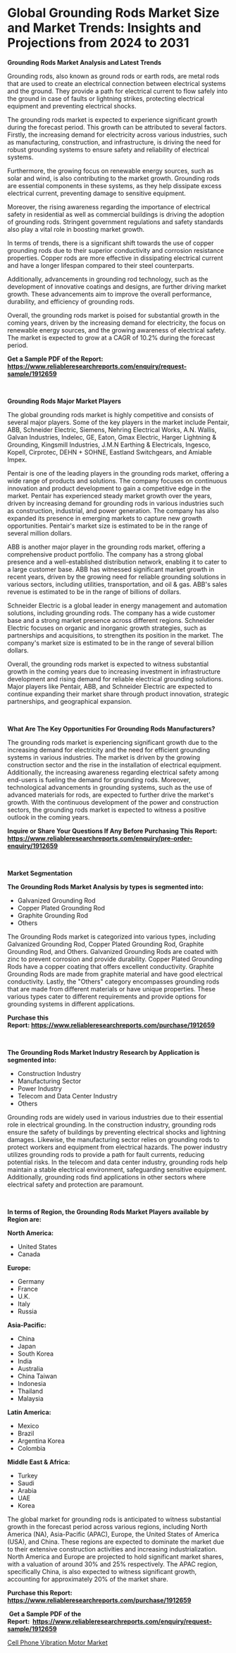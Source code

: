 <p><h1>Global Grounding Rods Market Size and Market Trends: Insights and Projections from 2024 to 2031</h1></p><p><strong>Grounding Rods Market Analysis and Latest Trends</strong></p>
<p><p>Grounding rods, also known as ground rods or earth rods, are metal rods that are used to create an electrical connection between electrical systems and the ground. They provide a path for electrical current to flow safely into the ground in case of faults or lightning strikes, protecting electrical equipment and preventing electrical shocks.</p><p>The grounding rods market is expected to experience significant growth during the forecast period. This growth can be attributed to several factors. Firstly, the increasing demand for electricity across various industries, such as manufacturing, construction, and infrastructure, is driving the need for robust grounding systems to ensure safety and reliability of electrical systems.</p><p>Furthermore, the growing focus on renewable energy sources, such as solar and wind, is also contributing to the market growth. Grounding rods are essential components in these systems, as they help dissipate excess electrical current, preventing damage to sensitive equipment.</p><p>Moreover, the rising awareness regarding the importance of electrical safety in residential as well as commercial buildings is driving the adoption of grounding rods. Stringent government regulations and safety standards also play a vital role in boosting market growth.</p><p>In terms of trends, there is a significant shift towards the use of copper grounding rods due to their superior conductivity and corrosion resistance properties. Copper rods are more effective in dissipating electrical current and have a longer lifespan compared to their steel counterparts.</p><p>Additionally, advancements in grounding rod technology, such as the development of innovative coatings and designs, are further driving market growth. These advancements aim to improve the overall performance, durability, and efficiency of grounding rods.</p><p>Overall, the grounding rods market is poised for substantial growth in the coming years, driven by the increasing demand for electricity, the focus on renewable energy sources, and the growing awareness of electrical safety. The market is expected to grow at a CAGR of 10.2% during the forecast period.</p></p>
<p><strong>Get a Sample PDF of the Report:&nbsp; <a href="https://www.reliableresearchreports.com/enquiry/request-sample/1912659">https://www.reliableresearchreports.com/enquiry/request-sample/1912659</a></strong></p>
<p>&nbsp;</p>
<p><strong>Grounding Rods Major Market Players</strong></p>
<p><p>The global grounding rods market is highly competitive and consists of several major players. Some of the key players in the market include Pentair, ABB, Schneider Electric, Siemens, Nehring Electrical Works, A.N. Wallis, Galvan Industries, Indelec, GE, Eaton, Gmax Electric, Harger Lightning & Grounding, Kingsmill Industries, J.M.N Earthing & Electricals, Ingesco, Kopell, Cirprotec, DEHN + SOHNE, Eastland Switchgears, and Amiable Impex.</p><p>Pentair is one of the leading players in the grounding rods market, offering a wide range of products and solutions. The company focuses on continuous innovation and product development to gain a competitive edge in the market. Pentair has experienced steady market growth over the years, driven by increasing demand for grounding rods in various industries such as construction, industrial, and power generation. The company has also expanded its presence in emerging markets to capture new growth opportunities. Pentair's market size is estimated to be in the range of several million dollars.</p><p>ABB is another major player in the grounding rods market, offering a comprehensive product portfolio. The company has a strong global presence and a well-established distribution network, enabling it to cater to a large customer base. ABB has witnessed significant market growth in recent years, driven by the growing need for reliable grounding solutions in various sectors, including utilities, transportation, and oil & gas. ABB's sales revenue is estimated to be in the range of billions of dollars.</p><p>Schneider Electric is a global leader in energy management and automation solutions, including grounding rods. The company has a wide customer base and a strong market presence across different regions. Schneider Electric focuses on organic and inorganic growth strategies, such as partnerships and acquisitions, to strengthen its position in the market. The company's market size is estimated to be in the range of several billion dollars.</p><p>Overall, the grounding rods market is expected to witness substantial growth in the coming years due to increasing investment in infrastructure development and rising demand for reliable electrical grounding solutions. Major players like Pentair, ABB, and Schneider Electric are expected to continue expanding their market share through product innovation, strategic partnerships, and geographical expansion.</p></p>
<p>&nbsp;</p>
<p><strong>What Are The Key Opportunities For Grounding Rods Manufacturers?</strong></p>
<p><p>The grounding rods market is experiencing significant growth due to the increasing demand for electricity and the need for efficient grounding systems in various industries. The market is driven by the growing construction sector and the rise in the installation of electrical equipment. Additionally, the increasing awareness regarding electrical safety among end-users is fueling the demand for grounding rods. Moreover, technological advancements in grounding systems, such as the use of advanced materials for rods, are expected to further drive the market's growth. With the continuous development of the power and construction sectors, the grounding rods market is expected to witness a positive outlook in the coming years.</p></p>
<p><strong>Inquire or Share Your Questions If Any Before Purchasing This Report: <a href="https://www.reliableresearchreports.com/enquiry/pre-order-enquiry/1912659">https://www.reliableresearchreports.com/enquiry/pre-order-enquiry/1912659</a></strong></p>
<p>&nbsp;</p>
<p><strong>Market Segmentation</strong></p>
<p><strong>The Grounding Rods Market Analysis by types is segmented into:</strong></p>
<p><ul><li>Galvanized Grounding Rod</li><li>Copper Plated Grounding Rod</li><li>Graphite Grounding Rod</li><li>Others</li></ul></p>
<p><p>The Grounding Rods market is categorized into various types, including Galvanized Grounding Rod, Copper Plated Grounding Rod, Graphite Grounding Rod, and Others. Galvanized Grounding Rods are coated with zinc to prevent corrosion and provide durability. Copper Plated Grounding Rods have a copper coating that offers excellent conductivity. Graphite Grounding Rods are made from graphite material and have good electrical conductivity. Lastly, the "Others" category encompasses grounding rods that are made from different materials or have unique properties. These various types cater to different requirements and provide options for grounding systems in different applications.</p></p>
<p><strong>Purchase this Report:&nbsp;<a href="https://www.reliableresearchreports.com/purchase/1912659">https://www.reliableresearchreports.com/purchase/1912659</a></strong></p>
<p>&nbsp;</p>
<p><strong>The Grounding Rods Market Industry Research by Application is segmented into:</strong></p>
<p><ul><li>Construction Industry</li><li>Manufacturing Sector</li><li>Power Industry</li><li>Telecom and Data Center Industry</li><li>Others</li></ul></p>
<p><p>Grounding rods are widely used in various industries due to their essential role in electrical grounding. In the construction industry, grounding rods ensure the safety of buildings by preventing electrical shocks and lightning damages. Likewise, the manufacturing sector relies on grounding rods to protect workers and equipment from electrical hazards. The power industry utilizes grounding rods to provide a path for fault currents, reducing potential risks. In the telecom and data center industry, grounding rods help maintain a stable electrical environment, safeguarding sensitive equipment. Additionally, grounding rods find applications in other sectors where electrical safety and protection are paramount.</p></p>
<p>&nbsp;</p>
<p><strong>In terms of Region, the Grounding Rods Market Players available by Region are:</strong></p>
<p>
    <p> <strong> North America: </strong>
        <ul>
            <li>United States</li>
            <li>Canada</li>
        </ul>
        </p> 
    <p> <strong> Europe: </strong>
        <ul>
            <li>Germany</li>
            <li>France</li>
            <li>U.K.</li>
            <li>Italy</li>
            <li>Russia</li>
        </ul>
        </p> 
    <p> <strong> Asia-Pacific: </strong>
        <ul>
            <li>China</li>
            <li>Japan</li>
            <li>South Korea</li>
            <li>India</li>
            <li>Australia</li>
            <li>China Taiwan</li>
            <li>Indonesia</li>
            <li>Thailand</li>
            <li>Malaysia</li>
        </ul>
        </p> 
    <p> <strong> Latin America: </strong>
        <ul>
            <li>Mexico</li>
            <li>Brazil</li>
            <li>Argentina Korea</li>
            <li>Colombia</li>
        </ul>
        </p> 
    <p> <strong> Middle East & Africa: </strong>
        <ul>
            <li>Turkey</li>
            <li>Saudi</li>
            <li>Arabia</li>
            <li>UAE</li>
            <li>Korea</li>
        </ul>
    </p>
    </p>
<p><p>The global market for grounding rods is anticipated to witness substantial growth in the forecast period across various regions, including North America (NA), Asia-Pacific (APAC), Europe, the United States of America (USA), and China. These regions are expected to dominate the market due to their extensive construction activities and increasing industrialization. North America and Europe are projected to hold significant market shares, with a valuation of around 30% and 25% respectively. The APAC region, specifically China, is also expected to witness significant growth, accounting for approximately 20% of the market share.</p></p>
<p><strong>Purchase this Report: <a href="https://www.reliableresearchreports.com/purchase/1912659">https://www.reliableresearchreports.com/purchase/1912659</a></strong></p>
<p>&nbsp;<strong>Get a Sample PDF of the Report:&nbsp;&nbsp;<a href="https://www.reliableresearchreports.com/enquiry/request-sample/1912659">https://www.reliableresearchreports.com/enquiry/request-sample/1912659</a></strong></p>
<p><strong></strong></p>
<p><p><a href="https://github.com/CliffMedina6/Market-Research-Report-List-2/blob/main/cell-phone-vibration-motor-market.md">Cell Phone Vibration Motor Market</a></p></p>
